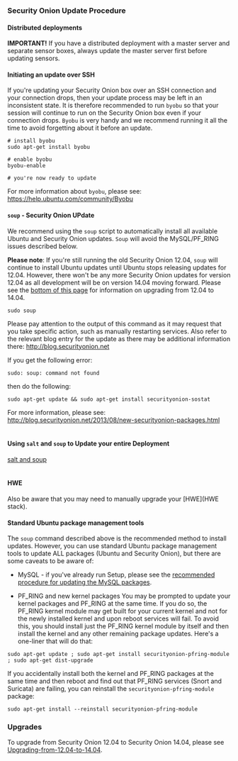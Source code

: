 ### Security Onion Update Procedure ###

#### Distributed deployments
**IMPORTANT!** If you have a distributed deployment with a master server and separate sensor boxes, always update the master server first before updating sensors.

#### Initiating an update over SSH
If you're updating your Security Onion box over an SSH connection and your connection drops, then your update process may be left in an inconsistent state.  It is therefore recommended to run `byobu` so that your session will continue to run on the Security Onion box even if your connection drops.  `Byobu` is very handy and we recommend running it all the time to avoid forgetting about it before an update.
```
# install byobu
sudo apt-get install byobu

# enable byobu
byobu-enable

# you're now ready to update
```

For more information about `byobu`, please see:
https://help.ubuntu.com/community/Byobu

#### `soup` - Security Onion UPdate ####
We recommend using the `soup` script to automatically install all available Ubuntu and Security Onion updates.  `Soup` will avoid the MySQL/PF\_RING issues described below.

**Please note**: If you're still running the old Security Onion 12.04, `soup` will continue to install Ubuntu updates until Ubuntu stops releasing updates for 12.04.  However, there won't be any more Security Onion updates for version 12.04 as all development will be on version 14.04 moving forward.  Please see the [bottom of this page](#upgrades) for information on upgrading from 12.04 to 14.04.
```
sudo soup
```

Please pay attention to the output of this command as it may request that you take specific action, such as manually restarting services.  Also refer to the relevant blog entry for the update as there may be additional information there:  http://blog.securityonion.net

If you get the following error:
```
sudo: soup: command not found
```
then do the following:
```
sudo apt-get update && sudo apt-get install securityonion-sostat
```

For more information, please see:
<a href='http://blog.securityonion.net/2013/08/new-securityonion-packages.html'><a href='http://blog.securityonion.net/2013/08/new-securityonion-packages.html'>http://blog.securityonion.net/2013/08/new-securityonion-packages.html</a></a>
<br>
<br>

#### Using `salt` and `soup` to Update your entire Deployment ####
[salt and soup](Salt#using-salt-to-install-updates-across-your-entire-deployment)
<br>
<br>

#### HWE
Also be aware that you may need to manually upgrade your [HWE](HWE stack).

#### Standard Ubuntu package management tools
The `soup` command described above is the recommended method to install updates.  However, you can use standard Ubuntu package management tools to update ALL packages (Ubuntu and Security Onion), but there are some caveats to be aware of:

  * MySQL - if you've already run Setup, please see the [recommended procedure for updating the MySQL packages](MySQLUpdates).

  * PF\_RING and new kernel packages
You may be prompted to update your kernel packages and PF\_RING at the same time.  If you do so, the PF\_RING kernel module may get built for your current kernel and not for the newly installed kernel and upon reboot services will fail.  To avoid this, you should install just the PF\_RING kernel module by itself and then install the kernel and any other remaining package updates.  Here's a one-liner that will do that:
```
sudo apt-get update ; sudo apt-get install securityonion-pfring-module ; sudo apt-get dist-upgrade
```
If you accidentally install both the kernel and PF\_RING packages at the same time and then reboot and find out that PF\_RING services (Snort and Suricata) are failing, you can reinstall the `securityonion-pfring-module` package:
```
sudo apt-get install --reinstall securityonion-pfring-module
```

### Upgrades
To upgrade from Security Onion 12.04 to Security Onion 14.04, please see [Upgrading-from-12.04-to-14.04](Upgrading-from-12.04-to-14.04).
